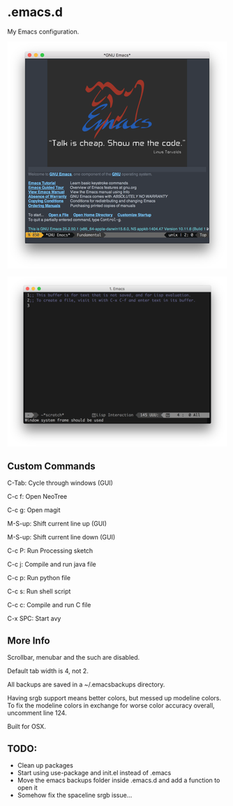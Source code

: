 # .emacs.d
My Emacs configuration.

<img src="https://github.com/eccentricayman/.emacs.d/blob/master/Screenshots/emacs.png"></img>

<img src="https://github.com/eccentricayman/.emacs.d/blob/master/Screenshots/emacs-term.png"></img>

## Custom Commands

C-Tab: Cycle through windows (GUI)

C-c f: Open NeoTree

C-c g: Open magit

M-S-up: Shift current line up (GUI)

M-S-up: Shift current line down (GUI)

C-c P: Run Processing sketch

C-c j: Compile and run java file

C-c p: Run python file

C-c s: Run shell script

C-c c: Compile and run C file

C-x SPC: Start avy

## More Info
Scrollbar, menubar and the such are disabled.

Default tab width is 4, not 2.

All backups are saved in a ~/.emacsbackups directory.

Having srgb support means better colors, but messed up modeline colors. To fix the modeline colors in exchange for worse color accuracy overall, uncomment line 124.

Built for OSX.

## TODO:
 - Clean up packages
 - Start using use-package and init.el instead of .emacs
 - Move the emacs backups folder inside .emacs.d and add a function to open it
 - Somehow fix the spaceline srgb issue...
